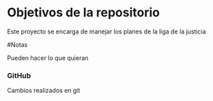 # Objetivos de la repositorio

Este proyecto se encarga de manejar los planes de la liga de la justicia


#Notas

Pueden hacer lo que quieran

### GitHub

Cambios realizados en git

